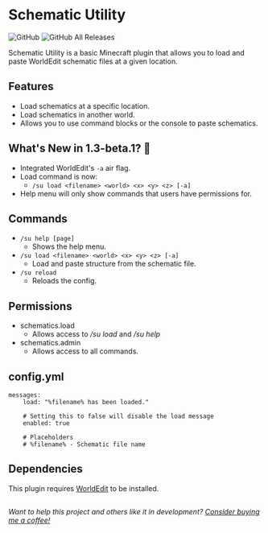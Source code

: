 # Schematic Utility
![GitHub](https://img.shields.io/github/license/ImagineeringParks/schematic-utility?color=bright-green&label=License) ![GitHub All Releases](https://img.shields.io/github/downloads/ImagineeringParks/schematic-utility/total?color=bright-green&label=Downloads)

Schematic Utility is a basic Minecraft plugin that allows you to load and paste WorldEdit schematic files at a given location.

## Features
* Load schematics at a specific location.
* Load schematics in another world.
* Allows you to use command blocks or the console to paste schematics.

## What's New in 1.3-beta.1? 🚀
- Integrated WorldEdit's `-a` air flag.
- Load command is now:
  - `/su load <filename> <world> <x> <y> <z> [-a]`
- Help menu will only show commands that users have permissions for.

## Commands
* `/su help [page]`
  * Shows the help menu.
* `/su load <filename> <world> <x> <y> <z> [-a]`
  * Load and paste structure from the schematic file.
* `/su reload`
  * Reloads the config.

## Permissions
* schematics.load
  * Allows access to _/su load_ and _/su help_
* schematics.admin
  * Allows access to all commands.
 
## config.yml
```
messages:
    load: "%filename% has been loaded."
    
    # Setting this to false will disable the load message
    enabled: true
    
    # Placeholders
    # %filename% - Schematic file name
```

## Dependencies
 This plugin requires [WorldEdit](https://dev.bukkit.org/projects/worldedit) to be installed.

##
_Want to help this project and others like it in development?
[Consider buying me a coffee!](https://www.buymeacoffee.com/sarahmyerson)_
